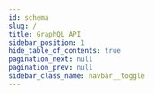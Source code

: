 ```yaml
---
id: schema
slug: /
title: GraphQL API
sidebar_position: 1
hide_table_of_contents: true
pagination_next: null
pagination_prev: null
sidebar_class_name: navbar__toggle
---
```

